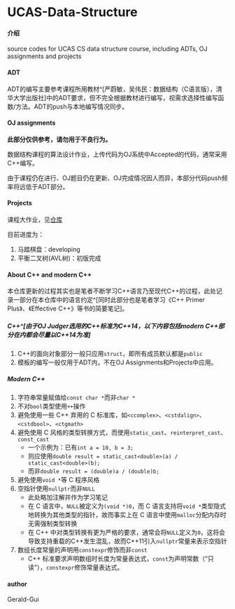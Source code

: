 # UCAS-Data-Structure

#### 介绍
source codes for UCAS CS data structure course, including ADTs, OJ assignments and projects

#### ADT

ADT的编写主要参考课程所用教材^[严蔚敏，吴伟民：数据结构（C语言版），清华大学出版社]中的ADT要求，但不完全根据教材进行编写，视需求选择性编写函数/方法。ADT的push与本地编写情况同步。

#### OJ assignments

**此部分仅供参考，请勿用于不良行为。** 

数据结构课程的算法设计作业，上传代码为OJ系统中Accepted的代码，通常采用C++编写。

由于课程仍在进行、OJ题目仍在更新、OJ完成情况因人而异，本部分代码push频率将远低于ADT部分。

#### Projects

课程大作业，见[仓库](https://gitee.com/linzheng735803373/Data-Structure)

目前进度为：
1. 马踏棋盘：developing
2. 平衡二叉树(AVL树)：初版完成

#### About C++ and modern C++

本仓库更新的过程其实也是笔者不断学习C++语言乃至现代C++的过程，此处记录一部分在本仓库中的语言约定^[同时此部分也是笔者学习《C++ Primer Plus》、《Effective C++》等书的简要笔记]。

##### C++^[由于OJ Judger选用的C++标准为C++14，以下内容包括modern C++部分在内都会尽量以C++14为准]

1. C++的面向对象部分一般只应用`struct`，即所有成员默认都是`public`
2. 模板的编写一般仅用于ADT内，不在OJ Assignments和Projects中应用。

##### Modern C++

1. 字符串常量赋值给`const char *`而非`char *`
2. 不对`bool`类型使用`++`操作
3. 避免使用一些 C++ 弃用的 C 标准库，如`<ccomplex>`、`<cstdalign>`、`<cstdbool>`、`<ctgmath>`
4. 避免使用 C 风格的类型转换方式，而使用`static_cast`、`reinterpret_cast`、`const_cast`
   * 一个示例为：已有`int a = 10, b = 3;`
   * 则应使用`double result = static_cast<double>(a) / static_cast<double>(b);`
   * 而非`double result = (double)a / (double)b;`
5. 避免使用`void *`等 C 程序风格
6. 空指针使用`nullptr`而非`NULL`
    * 此处略加注解并作为学习笔记
    * 在 C 语言中，`NULL`被定义为`(void *)0`，而 C 语言支持将`void *`类型隐式地转换为其他类型的指针，故而事实上在 C 语言中使用`malloc`分配内存时无需强制类型转换
    * 在 C++ 中对类型转换有更为严格的要求，通常会将`NULL`定义为`0`，这将会导致支持重载的C++发生混乱，故而C++11引入`nullptr`常量来表示空指针
7. 数组长度常量的声明用`constexpr`修饰而非`const`
   * C++ 标准要求声明数组时长度为常量表达式，`const`为声明常数（“只读”），`constexpr`修饰常量表达式。

#### author

Gerald-Gui